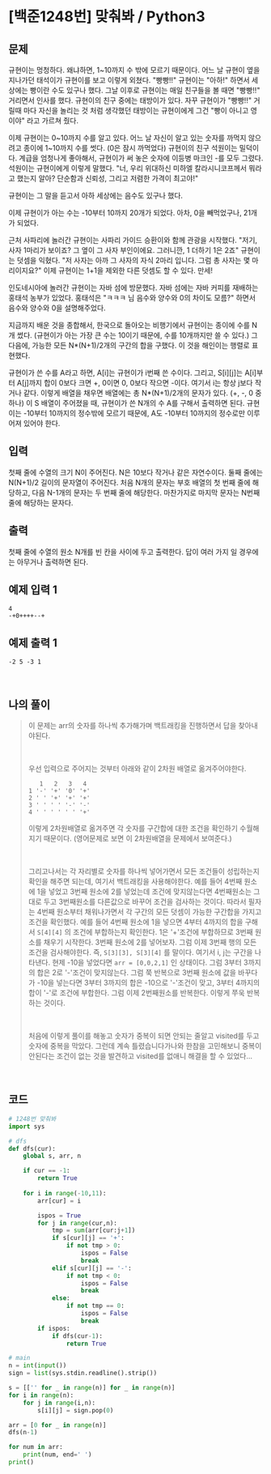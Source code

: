 # [백준1248번] 맞춰봐 / Python3

## 문제

규현이는 멍청하다. 왜냐하면, 1~10까지 수 밖에 모르기 때문이다. 어느 날 규현이 옆을 지나가던 태석이가 규현이를 보고 이렇게 외쳤다. "빵빵!!" 규현이는 "아하!" 하면서 세상에는 빵이란 수도 있구나 했다. 그날 이후로 규현이는 매일 친구들을 볼 때면 "빵빵!!" 거리면서 인사를 했다. 규현이의 친구 중에는 태방이가 있다. 자꾸 규현이가 "빵빵!!" 거릴때 마다 자신을 놀리는 것 처럼 생각했던 태방이는 규현이에게 그건 "빵이 아니고 영이야" 라고 가르쳐 줬다.

이제 규현이는 0~10까지 수를 알고 있다. 어느 날 자신이 알고 있는 숫자를 까먹지 않으려고 종이에 1~10까지 수를 썻다. (0은 잠시 까먹었다) 규현이의 친구 석원이는 밀덕이다. 계급을 엄청나게 좋아해서, 규현이가 써 놓은 숫자에 이등병 마크인 -를 모두 그렸다. 석원이는 규현이에게 이렇게 말했다. "너, 우리 위대하신 미하엘 칼라시니코프께서 뭐라고 했는지 알아? 단순함과 신뢰성, 그리고 저렴한 가격이 최고야!"

규현이는 그 말을 듣고서 아하 세상에는 음수도 있구나 했다.

이제 규현이가 아는 수는 -10부터 10까지 20개가 되었다. 아차, 0을 빼먹었구나, 21개가 되었다.

근처 사파리에 놀러간 규현이는 사파리 가이드 승환이와 함께 관광을 시작했다. "저기, 사자 1마리가 보이죠? 그 옆이 그 사자 부인이에요. 그러니깐, 1 더하기 1은 2죠" 규현이는 덧셈을 익혔다. "저 사자는 아까 그 사자의 자식 2마리 입니다. 그럼 총 사자는 몇 마리이지요?" 이제 규현이는 1+1을 제외한 다른 덧셈도 할 수 있다. 만세!

인도네시아에 놀러간 규현이는 자바 섬에 방문했다. 자바 섬에는 자바 커피를 재배하는 홍태석 농부가 있었다. 홍태석은 "ㅋㅋㅋ 님 음수와 양수와 0의 차이도 모름?" 하면서 음수와 양수와 0을 설명해주었다.

지금까지 배운 것을 종합해서, 한국으로 돌아오는 비행기에서 규현이는 종이에 수를 N개 썼다. (규현이가 아는 가장 큰 수는 10이기 때문에, 수를 10개까지만 쓸 수 있다.)  그 다음에, 가능한 모든 N*(N+1)/2개의 구간의 합을 구했다. 이 것을 해인이는 행렬로 표현했다.

규현이가 쓴 수를 A라고 하면, A[i]는 규현이가 i번째 쓴 수이다. 그리고, S[i][j]는 A[i]부터 A[j]까지 합이 0보다 크면 +, 0이면 0, 0보다 작으면 -이다. 여기서 i는 항상 j보다 작거나 같다. 이렇게 배열을 채우면 배열에는 총 N*(N+1)/2개의 문자가 있다. (+, -, 0 중 하나) 이 S 배열이 주어졌을 때, 규현이가 쓴 N개의 수 A를 구해서 출력하면 된다. 규현이는 -10부터 10까지의 정수밖에 모르기 때문에, A도 -10부터 10까지의 정수로만 이루어져 있어야 한다.

## 입력

첫째 줄에 수열의 크기 N이 주어진다. N은 10보다 작거나 같은 자연수이다. 둘째 줄에는 N(N+1)/2 길이의 문자열이 주어진다. 처음 N개의 문자는 부호 배열의 첫 번째 줄에 해당하고, 다음 N-1개의 문자는 두 번째 줄에 해당한다. 마찬가지로 마지막 문자는 N번째 줄에 해당하는 문자다.

## 출력

첫째 줄에 수열의 원소 N개를 빈 칸을 사이에 두고 출력한다. 답이 여러 가지 일 경우에는 아무거나 출력하면 된다.

## 예제 입력 1

```
4
-+0++++--+
```

## 예제 출력 1

```
-2 5 -3 1
```

<br>

## 나의 풀이

> 이 문제는 arr의 숫자를 하나씩 추가해가며 백트래킹을 진행하면서 답을 찾아내야된다.
>
> <br>
>
> 우선 입력으로 주어지는 것부터 아래와 같이 2차원 배열로 옮겨주어야한다. 
>
> ```
>    1   2   3   4
> 1 '-' '+' '0' '+'
> 2 ' ' '+' '+' '+'
> 3 ' ' ' ' '-' '-'
> 4 ' ' ' ' ' ' '+'
> ```
>
> 이렇게 2차원배열로 옮겨주면 각 숫자를 구간합에 대한 조건을 확인하기 수월해지기 때문이다. (영어문제로 보면 이 2차원배열을 문제에서 보여준다.)
>
> <br>
>
> 그리고나서는 각 자리별로 숫자를 하나씩 넣어가면서 모든 조건들이 성립하는지 확인을 해주면 되는데, 여기서 백트래킹을 사용해야한다. 예를 들어 4번째 원소에 1을 넣었고 3번째 원소에 2를 넣었는데 조건에 맞지않는다면 4번째원소는 그대로 두고 3번째원소를 다른값으로 바꾸어 조건을 검사하는 것이다. 따라서 필자는 4번째 원소부터 채워나가면서 각 구간의 모든 덧셈이 가능한 구간합을 가지고 조건을 확인했다. 예를 들어 4번째 원소에 1을 넣으면 4부터 4까지의 합을 구해서 `S[4][4]` 의 조건에 부합하는지 확인한다. 1은 '+'조건에 부합하므로 3번째 원소를 채우기 시작한다. 3번째 원소에 2를 넣어보자. 그럼 이제 3번째 행의 모든 조건을 검사해야한다. 즉, `S[3][3], S[3][4]` 를 말이다. 여기서 i, j는 구간을 나타낸다. 현제 -10을 넣었다면 `arr = [0,0,2,1]` 인 상태이다. 그럼 3부터 3까지의 합은 2로 '-'조건이 맞지않는다. 그럼 쭉 반복으로 3번째 원소에 값을 바꾸다가 -10을 넣는다면 3부터 3까지의 합은 -10으로 '-'조건이 맞고, 3부터 4까지의 합이 '-'로 조건에 부합한다. 그럼 이제 2번째원소를 반복한다. 이렇게 쭈욱 반복하는 것이다.
>
> <br>
>
> 처음에 이렇게 풀이를 해놓고 숫자가 중복이 되면 안되는 줄알고 visited를 두고 숫자에 중복을 막았다. 그런데 계속 틀렸습니다가나와 한참을 고민해보니 중복이 안된다는 조건이 없는 것을 발견하고 visited를 없애니 해결을 할 수 있었다...

<br>

## 코드

```python
# 1248번 맞춰봐
import sys

# dfs
def dfs(cur):
    global s, arr, n

    if cur == -1:
        return True
    
    for i in range(-10,11):
        arr[cur] = i

        ispos = True
        for j in range(cur,n):
            tmp = sum(arr[cur:j+1])
            if s[cur][j] == '+':
                if not tmp > 0:
                    ispos = False
                    break
            elif s[cur][j] == '-':
                if not tmp < 0:
                    ispos = False
                    break
            else:
                if not tmp == 0:
                    ispos = False
                    break
        if ispos:
            if dfs(cur-1):
                return True

# main
n = int(input())
sign = list(sys.stdin.readline().strip())

s = [['' for _ in range(n)] for _ in range(n)]
for i in range(n):
    for j in range(i,n):
        s[i][j] = sign.pop(0)

arr = [0 for _ in range(n)]
dfs(n-1)

for num in arr:
    print(num, end=' ')
print()

```

